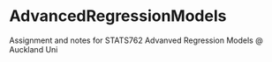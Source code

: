 # AdvancedRegressionModels
Assignment and notes for STATS762 Advanved Regression Models @ Auckland Uni

